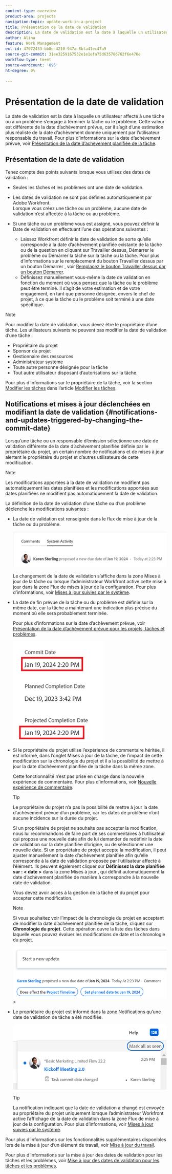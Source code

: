 ```yaml
---
content-type: overview
product-area: projects
navigation-topic: update-work-in-a-project
title: Présentation de la date de validation
description: La date de validation est la date à laquelle un utilisateur affecté à une tâche ou à un problème s’engage à terminer la tâche ou le problème. Cette valeur est différente de la date d’achèvement prévue, car il s’agit d’une estimation plus réaliste de la date d’achèvement donnée uniquement par l’utilisateur responsable du travail. Pour plus d’informations sur la date de fin planifiée, voir Présentation de la date de fin planifiée de la tâche.
author: Alina
feature: Work Management
exl-id: 47072433-bb8e-4210-947a-8bfa41ec47a9
source-git-commit: 31ee3259167532e1e1efa75d635786762f6e476e
workflow-type: tm+mt
source-wordcount: '895'
ht-degree: 0%

---
```


# Présentation de la date de validation

La date de validation est la date à laquelle un utilisateur affecté à une tâche ou à un problème s’engage à terminer la tâche ou le problème. Cette valeur est différente de la date d’achèvement prévue, car il s’agit d’une estimation plus réaliste de la date d’achèvement donnée uniquement par l’utilisateur responsable du travail. Pour plus d’informations sur la date d’achèvement prévue, voir [Présentation de la date d’achèvement planifiée de la tâche](../../../manage-work/tasks/task-information/task-planned-completion-date.md).

## Présentation de la date de validation

Tenez compte des points suivants lorsque vous utilisez des dates de validation :

* Seules les tâches et les problèmes ont une date de validation.
* Les dates de validation ne sont pas définies automatiquement par Adobe Workfront.\
  Lorsque vous créez une tâche ou un problème, aucune date de validation n’est affectée à la tâche ou au problème.
* Si une tâche ou un problème vous est assigné, vous pouvez définir la Date de validation en effectuant l’une des opérations suivantes :

   * Laissez Workfront définir la date de validation de sorte qu’elle corresponde à la date d’achèvement planifiée existante de la tâche ou de la question en cliquant sur Travailler dessus, Démarrer le problème ou Démarrer la tâche sur la tâche ou la tâche. Pour plus d’informations sur le remplacement du bouton Travailler dessus par un bouton Démarrer , voir  [Remplacez le bouton Travailler dessus par un bouton Démarrer](../../../people-teams-and-groups/create-and-manage-teams/work-on-it-button-to-start-button.md).
   * Définissez manuellement vous-même la date de validation en fonction du moment où vous pensez que la tâche ou le problème peut être terminé. Il s’agit de votre estimation et de votre engagement, en tant que personne désignée, envers le chef de projet, à ce que la tâche ou le problème soit terminé à une date spécifique.

>[!NOTE]
>
>Pour modifier la date de validation, vous devez être le propriétaire d’une tâche. Les utilisateurs suivants ne peuvent pas modifier la date de validation d’une tâche :
>
>* Propriétaire du projet
>* Sponsor du projet
>* Gestionnaire des ressources
>* Administrateur système
>* Toute autre personne désignée pour la tâche
>* Tout autre utilisateur disposant d’autorisations sur la tâche.
>
>Pour plus d’informations sur le propriétaire de la tâche, voir la section [Modifier les tâches](../../../manage-work/tasks/manage-tasks/edit-tasks.md#assignments) dans l’article [Modifier les tâches](../../../manage-work/tasks/manage-tasks/edit-tasks.md).

## Notifications et mises à jour déclenchées en modifiant la date de validation {#notifications-and-updates-triggered-by-changing-the-commit-date}

Lorsqu’une tâche ou un responsable d’émission sélectionne une date de validation différente de la date d’achèvement planifiée définie par le propriétaire du projet, un certain nombre de notifications et de mises à jour alertent le propriétaire du projet et d’autres utilisateurs de cette modification.

>[!NOTE]
>
>Les modifications apportées à la date de validation ne modifient pas automatiquement les dates planifiées et les modifications apportées aux dates planifiées ne modifient pas automatiquement la date de validation.

La définition de la date de validation d’une tâche ou d’un problème déclenche les modifications suivantes :

* La date de validation est renseignée dans le flux de mise à jour de la tâche ou du problème.

  ![](assets/update-stream-confirmation-that-commit-date-changed-nwe-350x73.png)

  Le changement de la date de validation s’affiche dans la zone Mises à jour de la tâche ou lorsque l’administrateur Workfront active cette mise à jour dans la zone Flux de mises à jour de la configuration. Pour plus d’informations, voir [Mises à jour suivies par le système](../../../administration-and-setup/set-up-workfront/system-tracked-update-feeds/system-tracked-update-feeds.md).

* La date de fin prévue de la tâche ou du problème est définie sur la même date, car la tâche a maintenant une indication plus précise du moment où elle sera probablement terminée.

  Pour plus d’informations sur la date d’achèvement prévue, voir [Présentation de la date d’achèvement prévue pour les projets, tâches et problèmes](../../../manage-work/projects/planning-a-project/project-projected-completion-date.md).

  ![](assets/task-projected-completion-date-in-details-highlighted-nwe-350x230.png)

* Si le propriétaire du projet utilise l’expérience de commentaire héritée, il est informé, dans l’onglet Mises à jour de la tâche, de l’impact de cette modification sur la chronologie du projet et il a la possibilité de mettre à jour la date d’achèvement planifiée de la tâche dans la même zone.

  Cette fonctionnalité n’est pas prise en charge dans la nouvelle expérience de commentaire. Pour plus d’informations, voir [Nouvelle expérience de commentaire](/help/quicksilver/product-announcements/betas/new-commenting-experience-beta/unified-commenting-experience.md).

  >[!TIP]
  >
  >  Le propriétaire du projet n’a pas la possibilité de mettre à jour la date d’achèvement prévue d’un problème, car les dates de problème n’ont aucune incidence sur la durée du projet.

  Si un propriétaire de projet ne souhaite pas accepter la modification, nous lui recommandons de faire part de ses commentaires à l’utilisateur qui propose une nouvelle date afin de lui demander de redéfinir la date de validation sur la date planifiée d’origine, ou de sélectionner une nouvelle date. Si un propriétaire de projet accepte la modification, il peut ajuster manuellement la date d’achèvement planifiée afin qu’elle corresponde à la date de validation proposée par l’utilisateur affecté à l’élément. Ils peuvent également cliquer sur **Définissez la date planifiée sur : &lt; date >** dans la zone Mises à jour , qui définit automatiquement la date d’achèvement planifiée de manière à correspondre à la nouvelle date de validation.

  Vous devez avoir accès à la gestion de la tâche et du projet pour accepter cette modification.

  >[!NOTE]
  >
  >Si vous souhaitez voir l’impact de la chronologie du projet en acceptant de modifier la date d’achèvement planifiée de la tâche, cliquez sur **Chronologie du projet**. Cette opération ouvre la liste des tâches dans laquelle vous pouvez évaluer les modifications de date et la chronologie du projet.
  >
  >
  >![](assets/project-owner-notification-update-stream-that-commit-date-affects-project-timeline-highlighted-nwe-350x139.png)  >
  >

* Le propriétaire du projet est informé dans la zone Notifications qu’une date de validation de tâche a été modifiée.

  ![](assets/in-product-notification-commit-date-changed-nwe-350x149.png)

  <!--
  <p data-mc-conditions="QuicksilverOrClassic.Draft mode">(NOTE: the tip below is actually wrong and the updates feeds should not control this setting, but at this time it does, according to this issue in Hub: https://hub.workfront.com/issue/61e1aa5e0002a186fdd0a73a10db0fc3/updates?email-source=comm</p>
  -->

  >[!TIP]
  >
  >La notification indiquant que la date de validation a changé est envoyée au propriétaire du projet uniquement lorsque l’administrateur Workfront active l’affichage de la date de validation dans la zone Flux de mise à jour de la configuration. Pour plus d’informations, voir [Mises à jour suivies par le système](../../../administration-and-setup/set-up-workfront/system-tracked-update-feeds/system-tracked-update-feeds.md).



Pour plus d’informations sur les fonctionnalités supplémentaires disponibles lors de la mise à jour d’un élément de travail, voir  [Mise à jour du travail](../../../workfront-basics/updating-work-items-and-viewing-updates/update-work.md).

Pour plus d’informations sur la mise à jour des dates de validation pour les tâches et les problèmes, voir [Mise à jour des dates de validation pour les tâches et les problèmes](../../../manage-work/projects/updating-work-in-a-project/update-commit-date-on-tasks-and-issues.md).

<!--
<div data-mc-conditions="QuicksilverOrClassic.Draft mode">
<h2>Update Commit Dates on tasks and issues</h2>
<p>(NOTE: moved to its own article) </p>
<p>Updating the Commit Date is identical for tasks and issues.</p>
<ol>
<li value="1"> <p>Go to a task or issue that you are assigned to as the <strong>Task Owner</strong>.</p> <p>For more information about finding out who the Task Owner for an issue or task is, see the section <a href="../../../manage-work/tasks/manage-tasks/edit-tasks.md#assignments" class="MCXref xref">Edit tasks</a> in the article <a href="../../../manage-work/tasks/manage-tasks/edit-tasks.md" class="MCXref xref">Edit tasks</a>.</p> </li>
<li value="2"> <p>Click Work on it in the task or issue header</p> <p>Or</p> <p>Click <strong>Start Task</strong> or <strong>Start Issue</strong> if the Work on it button has been customized in your environment to indicate that you are now working on the work item. </p> <p>At this time, the Commit Date and the Planned Completion Date of the task or issue are the same.</p> </li>
<li value="3"> <p data-mc-conditions="QuicksilverOrClassic.Quicksilver">(Optional) If you clicked Start Task or Start Issue, click <strong>Undo</strong> in the lower-left corner of the screen. The Commit Date is removed. </p> <p>For information about replacing the Work On It button with a Start button, see <span href="../../../people-teams-and-groups/create-and-manage-teams/work-on-it-button-to-start-button.md"><a href="../../../people-teams-and-groups/create-and-manage-teams/work-on-it-button-to-start-button.md" class="MCXref xref">Replace the Work On It button with a Start button</a></span>.</p> <note type="tip">
The option to undo your selection to start your work is not available when you click
<span style="font-weight: bold;" data-mc-conditions="QuicksilverOrClassic.Quicksilver">Work on it</span>.
</note> </li>
<li value="4"> <p> Expand the <strong>This will be done by</strong> date picker, and select a new Commit Date.</p>
<div>
<div data-mc-conditions="QuicksilverOrClassic.Quicksilver">
<p>Click <strong>Updates</strong> in the left panel, then click the <strong>Start a new update</strong>><strong>Commit Date</strong></p>
<p>Or</p>
<p>Click <strong>Task Details</strong> or <strong>Issue Details</strong> in the left panel, then double click <strong>Commit Date</strong> and select a new date from calendar. </p>
</div>
<p>The Commit Date and the Planned Completion date are no longer the same.</p>
<p>Instead, the Commit Date and the Projected Completion Date of the task or issue become the same.</p>
<p>The changes are saved automatically.</p>
<p>The Project Owner is notified that you have suggested a new Commit Date for the task or issue and can, at this time, update the Planned Completion Date of the task or issue to match the Commit Date you suggested. For information about the notifications and updates that are triggered by this change, see the section <a href="#notifications-and-updates-triggered-by-changing-the-commit-date" class="MCXref xref">Notifications and updates triggered by changing the Commit Date</a> in this article.</p>
</div> </li>
</ol>
</div>
-->

